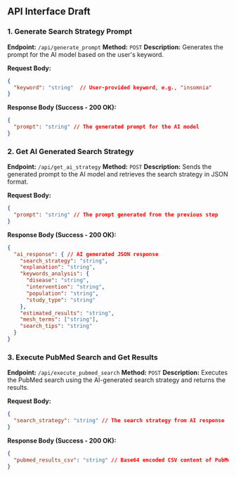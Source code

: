 ## API Interface Draft

### 1. Generate Search Strategy Prompt

**Endpoint:** `/api/generate_prompt`
**Method:** `POST`
**Description:** Generates the prompt for the AI model based on the user's keyword.

**Request Body:**
```json
{
  "keyword": "string"  // User-provided keyword, e.g., "insomnia"
}
```

**Response Body (Success - 200 OK):**
```json
{
  "prompt": "string" // The generated prompt for the AI model
}
```

### 2. Get AI Generated Search Strategy

**Endpoint:** `/api/get_ai_strategy`
**Method:** `POST`
**Description:** Sends the generated prompt to the AI model and retrieves the search strategy in JSON format.

**Request Body:**
```json
{
  "prompt": "string" // The prompt generated from the previous step
}
```

**Response Body (Success - 200 OK):**
```json
{
  "ai_response": { // AI generated JSON response
    "search_strategy": "string",
    "explanation": "string",
    "keywords_analysis": {
      "disease": "string",
      "intervention": "string",
      "population": "string",
      "study_type": "string"
    },
    "estimated_results": "string",
    "mesh_terms": ["string"],
    "search_tips": "string"
  }
}
```

### 3. Execute PubMed Search and Get Results

**Endpoint:** `/api/execute_pubmed_search`
**Method:** `POST`
**Description:** Executes the PubMed search using the AI-generated search strategy and returns the results.

**Request Body:**
```json
{
  "search_strategy": "string" // The search strategy from AI response
}
```

**Response Body (Success - 200 OK):**
```json
{
  "pubmed_results_csv": "string" // Base64 encoded CSV content of PubMed results
}
```

